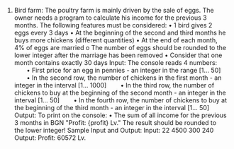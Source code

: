 1. Bird farm:
The poultry farm is mainly driven by the sale of eggs. The owner needs a program to calculate his income for the previous 3 months.
The following features must be considered:
• 1 bird gives 2 eggs every 3 days
• At the beginning of the second and third months he buys more chickens (different quantities)
• At the end of each month, 4% of eggs are married
o The number of eggs should be rounded to the lower integer after the marriage has been removed
• Consider that one month contains exactly 30 days
Input:
The console reads 4 numbers:
       • First price for an egg in pennies - an integer in the range [1… 50]
       • In the second row, the number of chickens in the first month - an integer in the interval [1… 1000]
       • In the third row, the number of chickens to buy at the beginning of the second month - an integer in the interval [1… 50]
       • In the fourth row, the number of chickens to buy at the beginning of the third month - an integer in the interval [1… 50]
Output:
To print on the console:
• The sum of all income for the previous 3 months in BGN "Profit: {profit} Lv."
The result should be rounded to the lower integer!
Sample Input and Output:
Input:
22
4500
300
240
Output:
Profit: 60572 Lv.
